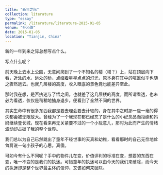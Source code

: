 ```yaml
---
title: "新年之际"
collection: literature
type: "essay"
permalink: /literature/literature-2015-01-05
venue: "孙沁璇"
date: 2015-01-05
location: "Tianjin, China"
---
```


新的一年到来之际总想写点什么。

写点什么呢？
 
前天晚上去水上公园，无意间爬到了一个不知名的楼（塔？）上，站在顶层向下看，近处的水，远处的桥，点缀着星星点点的灯光，原本身在其中的喧嚣似乎也随之骤然远去。也就几层楼的高度，收入眼底的景色竟也能差异至此。

那时我在想，是否执迷与了悟之间，也就差了这几层楼的高度。而所谓看透，也未必为看透，仅仅是稍稍地抽身退步，便看到了全然不同的世界。
 
其实生命中有很多东西我都是要去理会要去计较的，身在其中之时那一厘一毫的得失都会被无限放大。曾经为了一个我现在都已经忘了是什么的小纪念品而拒绝和妈妈继续登长城，现在看来再无关紧要不过的一个小玩意儿，那时为此而产生的情绪波动却占据了我的整个世界。

我们总以为自己已然跳出了童年不经世事的天真和幼稚，看看那时的自己无奈地耸耸肩说一句小孩子的心思，真傻。

可如今有什么不同呢？手中的物件儿在变，价值评判的标准在变，想要的东西在变，唯一不变的是我们的执迷。可惜童年的执迷可以由今天的我们来破除，而今天的执迷却是整个世界最主体的信仰，又该如何来破除。